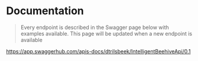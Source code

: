 # Documentation
> Every endpoint is described in the Swagger page below with examples available. This page will be updated when a new endpoint is available

https://app.swaggerhub.com/apis-docs/dtrilsbeek/IntelligentBeehiveApi/0.1
